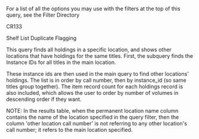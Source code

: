 For a list of all the options you may use with the filters at the top of this query, see the Filter Directory

CR133

Shelf List Duplicate Flagging

This query finds all holdings in a specific location, and shows other locations that have holdings for the same titles. First, the subquery finds the Instance IDs for all titles in the main location.

These instance ids are then used in the main query to find other locations' holdings. The list is in order by call number, then by instance_id (so same titles group together).
The item record count for each holdings record is also included, which allows the user to order by number of volumes in descending order if they want.

NOTE: In the results table, when the permanent location name column contains the name of the location specified in the query filter, then the column 'other location call number' is not referring to any other location's call number; it refers to the main location specified. 
